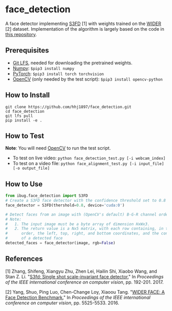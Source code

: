 # face_detection
A face detector implementing [S3FD](http://openaccess.thecvf.com/content_ICCV_2017/papers/Zhang_S3FD_Single_Shot_ICCV_2017_paper.pdf) \[1\] with weights trained on the [WIDER](http://shuoyang1213.me/WIDERFACE/) \[2\] dataset. Implementation of the algorithm is largely based on the code in [this repository](https://github.com/cs-giung/face-detection-pytorch).

## Prerequisites
* [Git LFS](https://git-lfs.github.com/), needed for downloading the pretrained weights.
* [Numpy](https://www.numpy.org/): `$pip3 install numpy`
* [PyTorch](https://pytorch.org/): `$pip3 install torch torchvision`
* [OpenCV](https://opencv.org/) (only needed by the test script): `$pip3 install opencv-python`

## How to Install
```
git clone https://github.com/hhj1897/face_detection.git
cd face_detection
git lfs pull
pip install -e .
```

## How to Test
__Note__: You will need [OpenCV](https://opencv.org/) to run the test script.
* To test on live video: `python face_detection_test.py [-i webcam_index]`
* To test on a video file: `python face_alignment_test.py [-i input_file] [-o output_file]`

## How to Use
```python
from ibug.face_detection import S3FD
# Create a S3FD face detector with the confidence threshold set to 0.8
face_detector = S3FD(thershold=0.8, device='cuda:0')

# Detect faces from an image with (OpenCV's default) B-G-R channel order
# Note:
#   1. The input image must be a byte array of dimension HxWx3.
#   2. The return value is a Nx5 matrix, with each row containing, in this
#      order, the left, top, right, and bottom coordinates, and the confidence 
#      of a detected face
detected_faces = face_detector(image, rgb=False)
```

## References
\[1\] Zhang, Shifeng, Xiangyu Zhu, Zhen Lei, Hailin Shi, Xiaobo Wang, and Stan Z. Li. "[S3fd: Single shot scale-invariant face detector.](http://openaccess.thecvf.com/content_ICCV_2017/papers/Zhang_S3FD_Single_Shot_ICCV_2017_paper.pdf)" In _Proceedings of the IEEE international conference on computer vision_, pp. 192-201. 2017.

\[2\] Yang, Shuo, Ping Luo, Chen-Change Loy, Xiaoou Tang. "[WIDER FACE: A Face Detection Benchmark.](http://openaccess.thecvf.com/content_cvpr_2016/papers/Yang_WIDER_FACE_A_CVPR_2016_paper.pdf)" In _Proceedings of the IEEE international conference on computer vision_, pp. 5525-5533. 2016.
